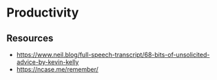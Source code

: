 # Productivity

## Resources

- https://www.neil.blog/full-speech-transcript/68-bits-of-unsolicited-advice-by-kevin-kelly
- https://ncase.me/remember/
